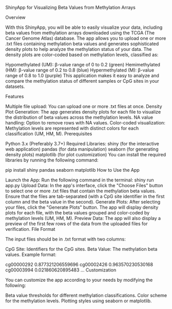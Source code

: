 ShinyApp for Visualizing Beta Values from Methylation Arrays

Overview

With this ShinyApp, you will be able to easily visualize your data, including beta values from methylation arrays downloaded using the TCGA (The Cancer Genome Atlas) database. The app allows you to upload one or more .txt files containing methylation beta values and generates sophisticated density plots to help analyze the methylation status of your data. The density plots are color-coded based on methylation levels, classified as:

Hypomethylated (UM): β-value range of 0 to 0.2 (green)
Hemimethylated (HM): β-value range of 0.2 to 0.8 (blue)
Hypermethylated (M): β-value range of 0.8 to 1.0 (purple)
This application makes it easy to analyze and compare the methylation status of different samples or CpG sites in your datasets.

Features

Multiple file upload: You can upload one or more .txt files at once.
Density Plot Generation: The app generates density plots for each file to visualize the distribution of beta values across the methylation levels.
NA value handling: Option to remove rows with NA values.
Color-coded visualization: Methylation levels are represented with distinct colors for each classification (UM, HM, M).
Prerequisites

Python 3.x (Preferably 3.7+)
Required Libraries:
shiny (for the interactive web application)
pandas (for data manipulation)
seaborn (for generating density plots)
matplotlib (for plot customization)
You can install the required libraries by running the following command:

pip install shiny pandas seaborn matplotlib
How to Use the App

Launch the App:
Run the following command in the terminal:
shiny run app.py
Upload Data:
In the app's interface, click the "Choose Files" button to select one or more .txt files that contain the methylation beta values. Ensure that the files are tab-separated (with a CpG site identifier in the first column and the beta value in the second).
Generate Plots:
After selecting your files, click the "Generate Plots" button. The app will display density plots for each file, with the beta values grouped and color-coded by methylation levels (UM, HM, M).
Preview Data:
The app will also display a preview of the first few rows of the data from the uploaded files for verification.
File Format

The input files should be in .txt format with two columns:

CpG Site: Identifiers for the CpG sites.
Beta Value: The methylation beta values.
Example format:

cg00000292  0.877321206559696
cg00002426  0.963570230530168
cg00003994  0.021860620895483
...
Customization

You can customize the app according to your needs by modifying the following:

Beta value thresholds for different methylation classifications.
Color scheme for the methylation levels.
Plotting styles using seaborn or matplotlib.

